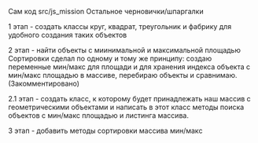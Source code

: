 Сам код src/js_mission
Остальное черновички/шпаргалки

1 этап - создать классы круг, квадрат, треугольник и фабрику для удобного создания таких объектов

2 этап - найти объекты с миинимальной и максимальной площадью
Сортировки сделал по одному и тому же принципу:
создаю переменные мин/макс для площади и для хранения индекса объекта с мин/макс площадью
в массиве, перебираю объекты и сравнимаю.(Закомментировано)

2.1 этап - создать класс, к которому будет принадлежать наш массив с геометрическими объектами
и написать в этот класс методы поиска объектов с мин/макс площадью и листинга массива.

3 этап - добавить методы сортировки массива мин/макс